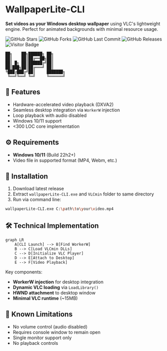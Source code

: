 # WallpaperLite-CLI

**Set videos as your Windows desktop wallpaper** using VLC's lightweight engine. Perfect for animated backgrounds with minimal resource usage.

![GitHub Stars](https://img.shields.io/github/stars/LincolnCox29/WallpaperLite-CLI?style=for-the-badge&logo=github)
![GitHub Forks](https://img.shields.io/github/forks/LincolnCox29/WallpaperLite-CLI?style=for-the-badge&logo=github)
![GitHub Last Commit](https://img.shields.io/github/last-commit/LincolnCox29/WallpaperLite-CLI?style=for-the-badge&logo=git)
![GitHub Releases](https://img.shields.io/github/downloads/LincolnCox29/WallpaperLite-CLI/total?style=for-the-badge&logo=github)
![Visitor Badge](https://visitor-badge.laobi.icu/badge?page_id=LincolnCox29.WallpaperLite-CLI)

```ascii
██╗    ██╗██████╗ ██╗
██║    ██║██╔══██╗██║
██║ █╗ ██║██████╔╝██║
██║███╗██║██╔═══╝ ██║
╚███╔███╔╝██║     ███████╗
 ╚══╝╚══╝ ╚═╝     ╚══════╝
```

## 📌 Features
- Hardware-accelerated video playback (DXVA2)
- Seamless desktop integration via `WorkerW` injection
- Loop playback with audio disabled
- Windows 10/11 support
- <300 LOC core implementation

## ⚙️ Requirements
- **Windows 10/11** (Build 22h2+)
- Video file in supported format (MP4, Webm, etc.)

## 🚀 Installation
1. Download latest release
2. Extract `wallpaperLite-CLI.exe` and `VLCmin` folder to same directory
3. Run via command line:
```bash
wallpaperLite-CLI.exe C:\path\to\your\video.mp4
```

## 🛠 Technical Implementation
```mermaid
graph LR
    A[CLI Launch] --> B[Find WorkerW]
    B --> C[Load VLCmin DLLs]
    C --> D[Initialize VLC Player]
    D --> E[Attach to Desktop]
    E --> F[Video Playback]
```

Key components:
- **WorkerW injection** for desktop integration
- **Dynamic VLC loading** via `LoadLibrary()`
- **HWND attachment** to desktop window
- **Minimal VLC runtime** (~15MB)

## 🐛 Known Limitations
- No volume control (audio disabled)
- Requires console window to remain open
- Single monitor support only
- No playback controls
